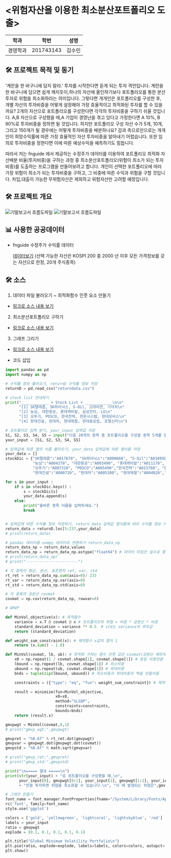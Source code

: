 <위험자산을 이용한 최소분산포트폴리오 도출>
=============
학과 | 학번 | 성명
---- | ---- | ---- 
경영학과 | 201743143 | 김수민

## 🛠 프로젝트 목적 및 동기
'계란을 한 바구니에 담지 말라.' 투자를 시작한다면 듣게 되는 투자 격언입니다. 계란을 한 바구니에 담으면 쉽게 깨지듯이,하나의 자산에 올인하기보다 포트폴리오를 통한 분산투자로 위험을 최소화하라는 의미입니다. 그렇다면 개개인은 포트폴리오를 구성한 후, 개별 자산의 투자비중을 어떻게 설정해야 가장 효율적이고 최적화된 투자를 할 수 있을까요?  2개의 자산으로 포트폴리오를 구성한다면 각각의 투자비중을 구하기 쉬울 것입니다. A,B 자산으로 구성했을 때,A 기업이 경영난을 겪고 있다고 가정한다면 A 10%, B 90%로 투자비중을 정하면 될 것입니다. 하지만 포트폴리오 구성 자산 수가 5개, 10개, 그리고 150개가 될 경우에는 어떻게 투자비중을 배분하나요? 감과 촉으로만으로는 개개인이 희망수익률에 따른 가장 효율적인 자산 투자비중을 알아내기 어렵습니다. 또한 임의로 투자비중을 정한다면 이에 따른 예상수익을 예측하기도 힘듭니다.   

따라서 저는 fnguide 에서 제공하는 수정주가 데이터를 이용하여 포트폴리오 최적화 자산배분 비율(투자비중)을 구하는 과정 중
최소분산포트폴리오(위험이 최소가 되는 투자비중)를 도출하는 프로그램을 만들어보려고 합니다.
개인이 선택한 포트폴리오에 따라 가장 위험이 최소가 되는 투자비중을 구하고, 그 비중에 따른 수익과 위험을 구할 것입니다.
차입,대출이 가능한 무위험자산은 제외하고 위험자산만 고려할 예정입니다.

## 🛠 프로젝트 개요
![기말보고서 흐름도파일](https://github.com/09superm/python_project_2019/blob/master/흐름도1.jpeg)
![기말보고서 흐름도파일](https://github.com/09superm/python_project_2019/blob/master/흐름도2.jpeg)



## 📊 사용한 공공데이터
* fnguide 수정주가 수익률 데이터

    [데이터보기](https://github.com/09superm/python_project_2019/blob/master/returndata.csv)
    (선택 가능한 자산은 KOSPI 200 중 2000 년 이후 모든 가격정보를 갖는 자산으로 한정, 20개 주식종목)



## 🛠 소스
1. 데이터 파일 불러오기 ~ 최적화함수 인풋 요소 만들기
* [링크로 소스 내용 보기](https://github.com/09superm/python_project_2019/blob/master/1.py) 

2. 최소분산포트폴리오 구하기 
* [링크로 소스 내용 보기](https://github.com/09superm/python_project_2019/blob/master/2.py) 

3. 그래프 그리기 
* [링크로 소스 내용 보기](https://github.com/09superm/python_project_2019/blob/master/3.py) 

* 코드 삽입
~~~python
import pandas as pd
import numpy as np

# 수익률 정보 불러오기, returnD 수익률 정보 저장
returnD = pd.read_csv("returndata.csv")

# stock list 안내하기
print("____________ + Stock List + ____________\n\n"
      "[1] SK텔레콤, SK하이닉스, S-Oil, 고려아연, 기아차\n"
      "[2] 농심, 대한항공, 롯데케미칼, 삼성전자, LG\n"
      "[3] 오뚜기, POSCO, 한국전력, 한온시스템, 현대모비스\n"
      "[4] 현대건설, 현대차, 현대제철, 현대중공업, 호텔신라\n")

# 포트폴리오 입력 받기, your_input 입력값 저장
S1, S2, S3, S4, S5 = input("다음 20개의 종목 중 포트폴리오를 구성할 종목 5개를 입력하세요.(구분은 콤마)").split(",")
your_input = [S1, S2, S3, S4, S5]

# 입력값에 따른 열의 이름 불러오기, your_data 입력값에 따른 열이름 저장
your_data = []
stockDic = {"SK텔레콤":"A017670", "Sk하이닉스":"A000660", "S-Oil":"A010950", "고려아연":"A010130", "기아차":"A000270",
            "농심":"A004370", "대한항공":"A003490", "롯데케미칼":"A011170", "삼성전자":"A005930", "LG":"A003550",
            "오뚜기":"A007310", "POSCO":"A005490","한국전력":"A015760", "한온시스템":"A018880", "현대모비스":"A012330",
            "현대건설":"A000720", "현대차":"A005380", "현대제철":"A004020","현대중공업":"A009540", "호텔신라":"A008770"}

for s in your_input :
    if s in stockDic.keys() :
        s = stockDic[s]
        your_data.append(s)
    else:
        print("올바른 종목 이름을 입력하세요.")
        break


# 입력값에 따른 수익률 정보 저장하기, return_data 입력값 열이름에 따라 수익률 정보 저장
return_data = returnD.loc[5:237,your_data]
# print(return_data)

# pandas 데이터를 numpy 데이터로 변환하기 return_data_np
return_data_np = return_data.values
return_data_np = return_data_np.astype("float64") # 데이터 타입은 실수로 함
# print(return_data_np)
# print("-----------------------")

# 각 종목의 평균, 분산, 표준편차 ret, var, std
rt_ret = return_data_np.sum(axis=0)/ 233
rt_var = return_data_np.var(axis=0)
rt_std = return_data_np.std(axis=0)

# 각 종목의 공분산 covmat
covmat = np.cov(return_data_np, rowvar=0)

# GMVP

def MinVol_objective(x): # 목적함수
    variance = x.T @ covmat @ x # 포트폴리오의 위험 = 비중 * 공분산 * 비중
    standard_deviation = variance ** 0.5  # std는 variance의 루트값
    return (standard_deviation)

def weight_sum_constraint(x): # 제약함수 x값의 합이 1
    return (x.sum() - 1.0)

def MinVol(covmat, lb, ub): # 최적화 구하는 함수 인풋 값은 covmat(공분산 매트릭스),lb(최소비중), ub(최대비중)
    x0 = np.repeat(1 / covmat.shape[1], covmat.shape[1]) # 동일 비중만큼 줌
    lbound = np.repeat(lb, covmat.shape[1]) # 최소비중
    ubound = np.repeat(ub, covmat.shape[1]) # 최대비중
    bnds = tuple(zip(lbound, ubound)) # 최소비중과 최대비중의 짝을 만들어줌

    constraints = ({"type": "eq", "fun": weight_sum_constraint}) # 제약조건

    result = minimize(fun=MinVol_objective,
                      x0=x0,
                      method="SLSQP",
                      constraints=constraints,
                      bounds=bnds)
    return (result.x)

gmvpwgt = MinVol(covmat,0,1)
# print("gmvp_wgt:",gmvpwgt)

gmvpret = "%0.6f" % rt_ret.dot(gmvpwgt)
gmvpvar = gmvpwgt.dot(gmvpwgt.dot(covmat))
gmvpstd = "%0.6f" % math.sqrt(gmvpvar)

# print("gmvp_ret:",gmvpret)
# print("gmvp_std:",gmvpstd)

print("\n===== 결과 =====\n")
print(str(your_input) + "로 포트폴리오를 구성했을 때,\n",
      your_input[0], gmvpwgt[0:1], your_input[1], gmvpwgt[1:2], your_input[2], gmvpwgt[2:3], your_input[3], gmvpwgt[3:4],your_input[4],str(gmvpwgt[4:5])
      + "만큼 투자하면 위험을 최소화할 수 있습니다.\n", "이 때 발생되는 위험은",gmvpstd, "수익률의 평균은", str(gmvpret), "입니다.")

# 그래프 만들기
font_name = font_manager.FontProperties(fname="/System/Library/Fonts/AppleSDGothicNeo.ttc").get_name()
rc('font', family=font_name)
style.use('ggplot')

colors = ['gold', 'yellowgreen', 'lightcoral', 'lightskyblue', 'red']
labels = your_input
ratio = gmvpwgt
explode = (0.1, 0.1, 0.1, 0.1, 0.1)

plt.title("Global Minimum Volatility Portfolio\n")
plt.pie(ratio, explode=explode, labels=labels, colors=colors, autopct='%1.1f%%', shadow=True, startangle=90)
plt.show()
~~~
